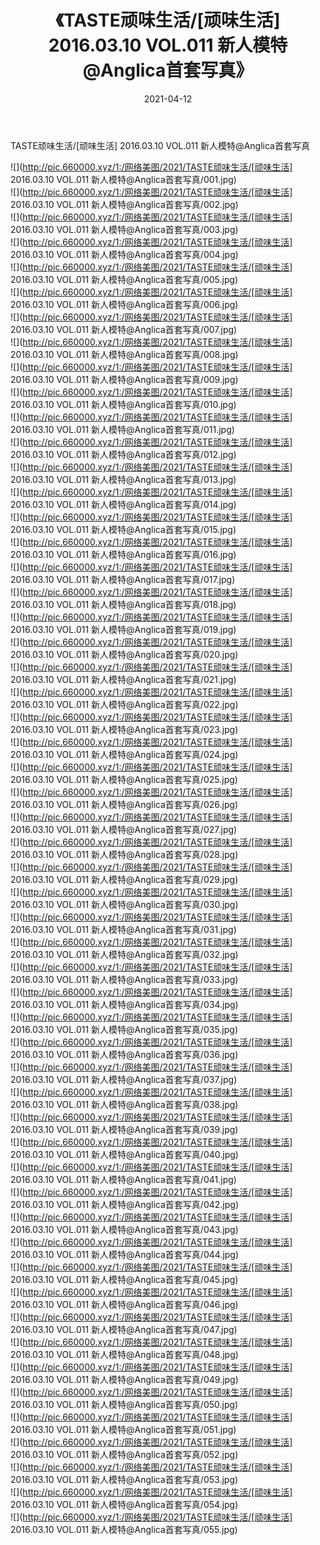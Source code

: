 ﻿---
layout: post
title:  《TASTE顽味生活/[顽味生活] 2016.03.10 VOL.011 新人模特@Anglica首套写真》
date:   2021-04-12
img: http://pic.660000.xyz/1:/网络美图/2021/TASTE顽味生活/[顽味生活] 2016.03.10 VOL.011 新人模特@Anglica首套写真/000.jpg
categories: [美女, 清纯, 唯美]
---

TASTE顽味生活/[顽味生活] 2016.03.10 VOL.011 新人模特@Anglica首套写真

 ![](http://pic.660000.xyz/1:/网络美图/2021/TASTE顽味生活/[顽味生活] 2016.03.10 VOL.011 新人模特@Anglica首套写真/001.jpg) <br>![](http://pic.660000.xyz/1:/网络美图/2021/TASTE顽味生活/[顽味生活] 2016.03.10 VOL.011 新人模特@Anglica首套写真/002.jpg) <br>![](http://pic.660000.xyz/1:/网络美图/2021/TASTE顽味生活/[顽味生活] 2016.03.10 VOL.011 新人模特@Anglica首套写真/003.jpg) <br>![](http://pic.660000.xyz/1:/网络美图/2021/TASTE顽味生活/[顽味生活] 2016.03.10 VOL.011 新人模特@Anglica首套写真/004.jpg) <br>![](http://pic.660000.xyz/1:/网络美图/2021/TASTE顽味生活/[顽味生活] 2016.03.10 VOL.011 新人模特@Anglica首套写真/005.jpg) <br>![](http://pic.660000.xyz/1:/网络美图/2021/TASTE顽味生活/[顽味生活] 2016.03.10 VOL.011 新人模特@Anglica首套写真/006.jpg) <br>![](http://pic.660000.xyz/1:/网络美图/2021/TASTE顽味生活/[顽味生活] 2016.03.10 VOL.011 新人模特@Anglica首套写真/007.jpg) <br>![](http://pic.660000.xyz/1:/网络美图/2021/TASTE顽味生活/[顽味生活] 2016.03.10 VOL.011 新人模特@Anglica首套写真/008.jpg) <br>![](http://pic.660000.xyz/1:/网络美图/2021/TASTE顽味生活/[顽味生活] 2016.03.10 VOL.011 新人模特@Anglica首套写真/009.jpg) <br>![](http://pic.660000.xyz/1:/网络美图/2021/TASTE顽味生活/[顽味生活] 2016.03.10 VOL.011 新人模特@Anglica首套写真/010.jpg) <br>![](http://pic.660000.xyz/1:/网络美图/2021/TASTE顽味生活/[顽味生活] 2016.03.10 VOL.011 新人模特@Anglica首套写真/011.jpg) <br>![](http://pic.660000.xyz/1:/网络美图/2021/TASTE顽味生活/[顽味生活] 2016.03.10 VOL.011 新人模特@Anglica首套写真/012.jpg) <br>![](http://pic.660000.xyz/1:/网络美图/2021/TASTE顽味生活/[顽味生活] 2016.03.10 VOL.011 新人模特@Anglica首套写真/013.jpg) <br>![](http://pic.660000.xyz/1:/网络美图/2021/TASTE顽味生活/[顽味生活] 2016.03.10 VOL.011 新人模特@Anglica首套写真/014.jpg) <br>![](http://pic.660000.xyz/1:/网络美图/2021/TASTE顽味生活/[顽味生活] 2016.03.10 VOL.011 新人模特@Anglica首套写真/015.jpg) <br>![](http://pic.660000.xyz/1:/网络美图/2021/TASTE顽味生活/[顽味生活] 2016.03.10 VOL.011 新人模特@Anglica首套写真/016.jpg) <br>![](http://pic.660000.xyz/1:/网络美图/2021/TASTE顽味生活/[顽味生活] 2016.03.10 VOL.011 新人模特@Anglica首套写真/017.jpg) <br>![](http://pic.660000.xyz/1:/网络美图/2021/TASTE顽味生活/[顽味生活] 2016.03.10 VOL.011 新人模特@Anglica首套写真/018.jpg) <br>![](http://pic.660000.xyz/1:/网络美图/2021/TASTE顽味生活/[顽味生活] 2016.03.10 VOL.011 新人模特@Anglica首套写真/019.jpg) <br>![](http://pic.660000.xyz/1:/网络美图/2021/TASTE顽味生活/[顽味生活] 2016.03.10 VOL.011 新人模特@Anglica首套写真/020.jpg) <br>![](http://pic.660000.xyz/1:/网络美图/2021/TASTE顽味生活/[顽味生活] 2016.03.10 VOL.011 新人模特@Anglica首套写真/021.jpg) <br>![](http://pic.660000.xyz/1:/网络美图/2021/TASTE顽味生活/[顽味生活] 2016.03.10 VOL.011 新人模特@Anglica首套写真/022.jpg) <br>![](http://pic.660000.xyz/1:/网络美图/2021/TASTE顽味生活/[顽味生活] 2016.03.10 VOL.011 新人模特@Anglica首套写真/023.jpg) <br>![](http://pic.660000.xyz/1:/网络美图/2021/TASTE顽味生活/[顽味生活] 2016.03.10 VOL.011 新人模特@Anglica首套写真/024.jpg) <br>![](http://pic.660000.xyz/1:/网络美图/2021/TASTE顽味生活/[顽味生活] 2016.03.10 VOL.011 新人模特@Anglica首套写真/025.jpg) <br>![](http://pic.660000.xyz/1:/网络美图/2021/TASTE顽味生活/[顽味生活] 2016.03.10 VOL.011 新人模特@Anglica首套写真/026.jpg) <br>![](http://pic.660000.xyz/1:/网络美图/2021/TASTE顽味生活/[顽味生活] 2016.03.10 VOL.011 新人模特@Anglica首套写真/027.jpg) <br>![](http://pic.660000.xyz/1:/网络美图/2021/TASTE顽味生活/[顽味生活] 2016.03.10 VOL.011 新人模特@Anglica首套写真/028.jpg) <br>![](http://pic.660000.xyz/1:/网络美图/2021/TASTE顽味生活/[顽味生活] 2016.03.10 VOL.011 新人模特@Anglica首套写真/029.jpg) <br>![](http://pic.660000.xyz/1:/网络美图/2021/TASTE顽味生活/[顽味生活] 2016.03.10 VOL.011 新人模特@Anglica首套写真/030.jpg) <br>![](http://pic.660000.xyz/1:/网络美图/2021/TASTE顽味生活/[顽味生活] 2016.03.10 VOL.011 新人模特@Anglica首套写真/031.jpg) <br>![](http://pic.660000.xyz/1:/网络美图/2021/TASTE顽味生活/[顽味生活] 2016.03.10 VOL.011 新人模特@Anglica首套写真/032.jpg) <br>![](http://pic.660000.xyz/1:/网络美图/2021/TASTE顽味生活/[顽味生活] 2016.03.10 VOL.011 新人模特@Anglica首套写真/033.jpg) <br>![](http://pic.660000.xyz/1:/网络美图/2021/TASTE顽味生活/[顽味生活] 2016.03.10 VOL.011 新人模特@Anglica首套写真/034.jpg) <br>![](http://pic.660000.xyz/1:/网络美图/2021/TASTE顽味生活/[顽味生活] 2016.03.10 VOL.011 新人模特@Anglica首套写真/035.jpg) <br>![](http://pic.660000.xyz/1:/网络美图/2021/TASTE顽味生活/[顽味生活] 2016.03.10 VOL.011 新人模特@Anglica首套写真/036.jpg) <br>![](http://pic.660000.xyz/1:/网络美图/2021/TASTE顽味生活/[顽味生活] 2016.03.10 VOL.011 新人模特@Anglica首套写真/037.jpg) <br>![](http://pic.660000.xyz/1:/网络美图/2021/TASTE顽味生活/[顽味生活] 2016.03.10 VOL.011 新人模特@Anglica首套写真/038.jpg) <br>![](http://pic.660000.xyz/1:/网络美图/2021/TASTE顽味生活/[顽味生活] 2016.03.10 VOL.011 新人模特@Anglica首套写真/039.jpg) <br>![](http://pic.660000.xyz/1:/网络美图/2021/TASTE顽味生活/[顽味生活] 2016.03.10 VOL.011 新人模特@Anglica首套写真/040.jpg) <br>![](http://pic.660000.xyz/1:/网络美图/2021/TASTE顽味生活/[顽味生活] 2016.03.10 VOL.011 新人模特@Anglica首套写真/041.jpg) <br>![](http://pic.660000.xyz/1:/网络美图/2021/TASTE顽味生活/[顽味生活] 2016.03.10 VOL.011 新人模特@Anglica首套写真/042.jpg) <br>![](http://pic.660000.xyz/1:/网络美图/2021/TASTE顽味生活/[顽味生活] 2016.03.10 VOL.011 新人模特@Anglica首套写真/043.jpg) <br>![](http://pic.660000.xyz/1:/网络美图/2021/TASTE顽味生活/[顽味生活] 2016.03.10 VOL.011 新人模特@Anglica首套写真/044.jpg) <br>![](http://pic.660000.xyz/1:/网络美图/2021/TASTE顽味生活/[顽味生活] 2016.03.10 VOL.011 新人模特@Anglica首套写真/045.jpg) <br>![](http://pic.660000.xyz/1:/网络美图/2021/TASTE顽味生活/[顽味生活] 2016.03.10 VOL.011 新人模特@Anglica首套写真/046.jpg) <br>![](http://pic.660000.xyz/1:/网络美图/2021/TASTE顽味生活/[顽味生活] 2016.03.10 VOL.011 新人模特@Anglica首套写真/047.jpg) <br>![](http://pic.660000.xyz/1:/网络美图/2021/TASTE顽味生活/[顽味生活] 2016.03.10 VOL.011 新人模特@Anglica首套写真/048.jpg) <br>![](http://pic.660000.xyz/1:/网络美图/2021/TASTE顽味生活/[顽味生活] 2016.03.10 VOL.011 新人模特@Anglica首套写真/049.jpg) <br>![](http://pic.660000.xyz/1:/网络美图/2021/TASTE顽味生活/[顽味生活] 2016.03.10 VOL.011 新人模特@Anglica首套写真/050.jpg) <br>![](http://pic.660000.xyz/1:/网络美图/2021/TASTE顽味生活/[顽味生活] 2016.03.10 VOL.011 新人模特@Anglica首套写真/051.jpg) <br>![](http://pic.660000.xyz/1:/网络美图/2021/TASTE顽味生活/[顽味生活] 2016.03.10 VOL.011 新人模特@Anglica首套写真/052.jpg) <br>![](http://pic.660000.xyz/1:/网络美图/2021/TASTE顽味生活/[顽味生活] 2016.03.10 VOL.011 新人模特@Anglica首套写真/053.jpg) <br>![](http://pic.660000.xyz/1:/网络美图/2021/TASTE顽味生活/[顽味生活] 2016.03.10 VOL.011 新人模特@Anglica首套写真/054.jpg) <br>![](http://pic.660000.xyz/1:/网络美图/2021/TASTE顽味生活/[顽味生活] 2016.03.10 VOL.011 新人模特@Anglica首套写真/055.jpg) <br>